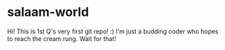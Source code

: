 # salaam-world

Hi! This is 1st Q's very first git repo!  :)
I'm just a budding coder who hopes to reach the cream rung. Wait for that!

